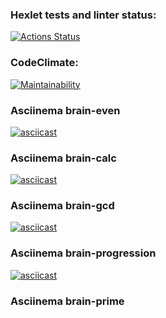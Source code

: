 ### Hexlet tests and linter status:
[![Actions Status](https://github.com/ArtemKaPetrakov/python-project-49/actions/workflows/hexlet-check.yml/badge.svg)](https://github.com/ArtemKaPetrakov/python-project-49/actions)

### CodeClimate:
[![Maintainability](https://api.codeclimate.com/v1/badges/bd506821e17ac53e9752/maintainability)](https://codeclimate.com/github/ArtemKaPetrakov/python-project-49/maintainability)

### Asciinema brain-even
[![asciicast](https://asciinema.org/a/YRO5U5RIv9wNCzGhnC0Okckm5.svg)](https://asciinema.org/a/YRO5U5RIv9wNCzGhnC0Okckm5?t=5)

### Asciinema brain-calc
[![asciicast](https://asciinema.org/a/4IB5CLZfT5bsiP5g7ISKhJ9qm.svg)](https://asciinema.org/a/4IB5CLZfT5bsiP5g7ISKhJ9qm?t=10)

### Asciinema brain-gcd
[![asciicast](https://asciinema.org/a/XgQd48FORj5PsJBtm7GpBpsfy.svg)](https://asciinema.org/a/XgQd48FORj5PsJBtm7GpBpsfy?t=9)

### Asciinema brain-progression
[![asciicast](https://asciinema.org/a/b4HKoVuFUNp80xenfQbUnOFYF.svg)](https://asciinema.org/a/b4HKoVuFUNp80xenfQbUnOFYF?t=5)

### Asciinema brain-prime